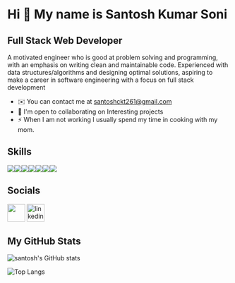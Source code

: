 # Hi 👋 My name is Santosh Kumar Soni

## Full Stack Web Developer

A motivated engineer who is good at problem solving and programming, with an emphasis on writing clean and maintainable
code. Experienced with data structures/algorithms and designing optimal solutions, aspiring to make a career in software
engineering with a focus on full stack development
- ✉️  You can contact me at santoshckt261@gmail.com
- 🤝  I'm open to collaborating on Interesting projects
- ⚡  When I am not working I usually spend my time in cooking with my mom.
## Skills
 <img src="https://img.icons8.com/color/48/null/javascript--v1.png"/><img src="https://img.icons8.com/plasticine/48/null/react.png"/><img src="https://img.icons8.com/fluency/48/null/node-js.png"/><img src="https://img.icons8.com/external-tal-revivo-shadow-tal-revivo/48/null/external-mongodb-a-cross-platform-document-oriented-database-program-logo-shadow-tal-revivo.png"/><img src="https://img.icons8.com/color/48/null/html-5--v1.png"/><img src="https://img.icons8.com/color/48/null/css3.png"/><img src="https://icons8.com/icon/uJM6fQYqDaZK/typescript"/>
 
## Socials 
[<img src="https://raw.githubusercontent.com/danielcranney/readme-generator/main/public/icons/socials/github-dark.svg" height='40'/>](https://github.com/https://github.com/soni8604)  [<img src='https://raw.githubusercontent.com/danielcranney/readme-generator/main/public/icons/socials/linkedin.svg' alt='linkedin' height='40'>](https://www.linkedin.com/in/https://www.linkedin.com/in/santoshkumarsoni//)



## My GitHub Stats
![santosh's GitHub stats](https://github-readme-stats.vercel.app/api?username=soni8604&show_icons=true&theme=transparent)


![Top Langs](https://github-readme-stats.vercel.app/api/top-langs/?username=soni8604&theme=tokyonight)


